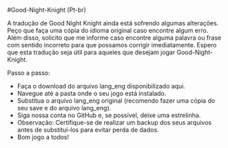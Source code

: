 #Good-Night-Knight (Pt-br)

A tradução de Good Night Knight ainda está sofrendo algumas alterações. Peço que faça uma cópia do idioma original caso encontre algum erro. Além disso, solicito que me informe caso encontre alguma palavra ou frase com sentido incorreto para que possamos corrigir imediatamente. Espero que esta tradução seja útil para aqueles que desejam jogar Good-Night-Knight.

Passo a passo:

- Faça o download do arquivo lang_eng disponibilizado aqui.
- Navegue até a pasta onde o seu jogo está instalado.
- Substitua o arquivo lang_eng original (recomendo fazer uma cópia do seu save e do arquivo lang_eng).
- Siga nossa conta no GitHub e, se possível, deixe uma estrelinha.
- Observação: Certifique-se de realizar um backup dos seus arquivos antes de substituí-los para evitar perda de dados.
- Bom jogo a todos! 
